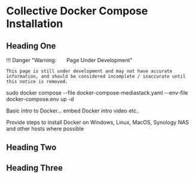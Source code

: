 # Collective Docker Compose Installation

## Heading One

!!! Danger "Warning: &nbsp; &nbsp; &nbsp; Page Under Development"

    This page is still under development and may not have accurate information, and should be considered incomplete / inaccurate until this notice is removed.


sudo docker compose --file docker-compose-mediastack.yaml --env-file docker-compose.env up -d


Basic intro to Docker... embed Docker intro video etc..

Provide steps to install Docker on Windows, Linux, MacOS, Synology NAS and other hosts where possible


## Heading Two

## Heading Three
